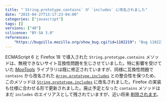 ```yaml
---
title: "`String.prototype.contains` が `includes` に改名されました"
date: "2015-04-27T13:17:23-04:00"
categories: ["javascript"]
tags: []
versions: ["40"]
cclicense: "BY-SA 3.0"
references:
    "https://bugzilla.mozilla.org/show_bug.cgi?id=1102219": "Bug 1102219 - Rename String.prototype.contains to String.prototype.includes"
---
```

ECMAScript 6 と Firefox 18 で導入された `String.prototype.contains` メソッドは、無視できないサイト互換性問題を生じさせていました。特に影響を受けていた [*MooTools*](https://bugzilla.mozilla.org/show_bug.cgi?id=789036) ライブラリは既に修正されていますが、同様に互換性問題で `contains` から改名された [`Array.prototype.includes`](https://developer.mozilla.org/ja/docs/Web/JavaScript/Reference/Global_Objects/Array/includes) との整合性を保つため、このメソッドは [`String.prototype.includes`](https://developer.mozilla.org/ja/docs/Web/JavaScript/Reference/Global_Objects/String/includes) に改名されました。Firefox の実装も仕様に合わせる形で更新されました。廃止予定となった `contains` メソッドはまだ `includes` のエイリアスとして残されていますが、近い将来 [削除されます](https://bugzilla.mozilla.org/show_bug.cgi?id=1103588)。
